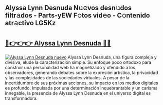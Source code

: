 ## Alyssa Lynn Desnuda N𝚞𝚎vos desn𝚞dos filtr𝚊dos - Parts-yEW F𝚘tos vid𝚎o - C𝚘ntenido atr𝚊ctivo LG5Kz

# <h2><a href="http://mb1b9l.tromn.icu/?c=Alyssa+Lynn+Desnuda">🔗👉👉👉 Alyssa Lynn Desnuda 🔗🔗</a></h2>

[![Alyssa Lynn Desnuda nuevo](https://i.imgur.com/pEAQMta.gif)](http://mb1b9l.tromn.icu/?c=Alyssa+Lynn+Desnuda)
Alyssa Lynn Desnuda, una figura compleja y divisiva, elude la caracterización simple. Su enfoque poco ortodoxo para construir una personalidad web ha magnetizado y ofendido a los observadores, generando debates sobre la expresión artística, la privacidad y las complejidades de las sociedades virtuales. A pesar de la incertidumbre de sus próximas acciones, su impacto en los medios digitales es profundo. Impulsada por una determinación inquebrantable y un carisma innegable, la presencia de Alyssa Lynn Desnuda en el universo digital es transformadora.
